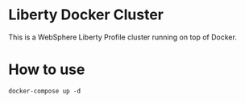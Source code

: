 Liberty Docker Cluster
======================

This is a WebSphere Liberty Profile cluster running on top of Docker.

# How to use

`docker-compose up -d`

